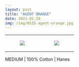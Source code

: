 ```yaml
---
layout: post
title: "AGENT ORANGE"
date: 2021-01-29
img: /img/0535-agent-orange.jpg
---
```




<table style="width:100%;"><tr><td style="vertical-align:top;">
      <figure class="tmblr-full" data-orig-height="2048" data-orig-width="1365" data-orig-src="https://concertshirts.netlify.app/shirts/0535/0535-01.jpg"><img src="https://64.media.tumblr.com/719b9e3223ef5948e6857ec39e412963/b527f0f118ddf7d5-84/s540x810/7808e69ec21b4b0760c0115837178e66f5d8b161.jpg" data-orig-height="2048" data-orig-width="1365" data-orig-src="https://concertshirts.netlify.app/shirts/0535/0535-01.jpg"/></figure></td>
    <td style="vertical-align:top;">
      <figure class="tmblr-full" data-orig-height="2048" data-orig-width="1365" data-orig-src="https://concertshirts.netlify.app/shirts/0535/0535-02.jpg"><img src="https://64.media.tumblr.com/933d357bcd7f235aa42dc0edcf7d1dd4/b527f0f118ddf7d5-95/s540x810/91d9bfdb34013c1f59e273c0374c1f170d692263.jpg" data-orig-height="2048" data-orig-width="1365" data-orig-src="https://concertshirts.netlify.app/shirts/0535/0535-02.jpg"/></figure></td>
  </tr></table><p>
  MEDIUM | 100% Cotton | Hanes
</p>
